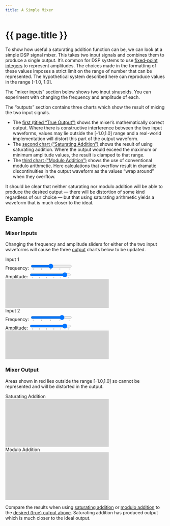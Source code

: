 ```yaml
---
title: A Simple Mixer
---
```


# {{ page.title }}

<link href="mixer.css" rel="stylesheet">

To show how useful a saturating addition function can be, we can look
at a simple DSP signal mixer. This takes two input signals and combines 
them to produce a single output. It’s common for DSP systems to use
[fixed-point integers](https://en.wikipedia.org/wiki/Fixed-point_arithmetic)
to represent amplitudes. The choices made in the formatting of these values
imposes a strict limit on the range of number that can be represented. The
hypothetical system described here can reproduce values in the range
[-1.0, 1.0].

The “mixer inputs” section below shows two input sinusoids. You can experiment
with changing the frequency and amplitude of each.

The “outputs” section contains three charts which show the result of mixing the
two input signals.

- The [first (titled “True Output”)](#graphSum) shows the mixer’s mathematically
  correct output. Where there is constructive interference between the two input
  waveforms, values may lie outside the [-1.0,1.0] range and a real-world
  implementation will distort this part of the output waveform.
- The [second chart (“Saturating Addition”)](#graphSatSum) shows the result of
  using saturating addition. Where the output would exceed the maximum or
  minimum amplitude values, the result is clamped to that range.
- The [third chart (“Modulo Addition”)](#graphModSum) shows the use of
  conventional modulo arithmetic. Here calculations that overflow result in
  dramatic discontinuities in the output waveform as the values “wrap around”
  when they overflow.

It should be clear that neither saturating nor modulo addition will be able to
produce the desired output — there will be distortion of some kind regardless
of our choice — but that using saturating arithmetic yields a waveform that is
much closer to the ideal.

## Example

### Mixer Inputs

Changing the frequency and amplitude sliders for either of the two input
waveforms will cause the three [output](#mixer-output) charts below to be updated.

<div class="run">
  <div>
    <div>Input 1</div>
    <div class="keep-together">
      <label for="frequency1" class="small-text">Frequency:</label>
      <input type="range" class="small-text" list="ticksfrequency1" min="0.1" max="4.0" value="2.0" step="0.05" id="frequency1">
      <datalist id="ticksfrequency1">
        <option value="0.1"></option>
        <option value="1"></option>
        <option value="2"></option>
        <option value="3"></option>
        <option value="4"></option>
      </datalist>
      <div id="freqvalue1" class="num small-text"></div>
    </div>
    <div class="keep-together">
      <label for="amplitude1" class="small-text">Amplitude:</label>
      <input type="range" class="small-text" list="ticksamplitude1" min="0.0" max="1.0" value="0.9" step="0.01" id="amplitude1">
      <datalist id="ticksamplitude1">
        <option value="0"></option>
        <option value="0.2"></option>
        <option value="0.4"></option>
        <option value="0.6"></option>
        <option value="0.8"></option>
        <option value="1.0"></option>
      </datalist>
      <div id="ampvalue1" class="num small-text"></div>
    </div>
    <div id="graph1">
      <svg width="325" height="90" viewBox="0 0 325 90">
        <rect width="100%" height="100%" fill="lightgray"></rect>
      </svg>
    </div>
  </div>

  <div>
    <div>Input 2</div>
    <div class="keep-together">
      <label for="frequency2" class="small-text">Frequency:</label>
      <input type="range" class="small-text" list="ticksfrequency2" min="0.1" max="4.0" value="3.2" step="0.05" id="frequency2">
      <datalist id="ticksfrequency2">
        <option value="0.1"></option>
        <option value="1.0"></option>
        <option value="2.0"></option>
        <option value="3.0"></option>
        <option value="4.0"></option>
      </datalist>
      <div id="freqvalue2" class="num small-text"></div>
    </div>
    <div class="keep-together">
      <label for="amplitude2" class="small-text">Amplitude:</label>
      <input type="range" class="small-text" list="ticksamplitude2" min="0.0" max="1.0" value="0.9" step="0.01" id="amplitude2">
      <datalist id="ticksamplitude2">
        <option value="0"></option>
        <option value="0.2"></option>
        <option value="0.4"></option>
        <option value="0.6"></option>
        <option value="0.8"></option>
        <option value="1.0"></option>
      </datalist>
      <div id="ampvalue2" class="num small-text"></div>
    </div>
    <div id="graph2">
      <svg width="325" height="90" viewBox="0 0 325 90">
        <rect width="100%" height="100%" fill="lightgray"></rect>
      </svg>
    </div>
  </div>
</div>

### Mixer Output

<div id="graphSum"></div>

Areas shown in red lies outside the range [-1.0,1.0] so cannot be represented
and will be distorted in the output.

<div class="run">
  <div>
    <div>Saturating Addition</div>
    <div id="graphSatSum">
      <svg width="325" height="150" viewBox="0 0 325 150">
        <rect width="100%" height="100%" fill="lightgray"></rect>
      </svg>
    </div>
  </div>
  <div>
    <div>Modulo Addition</div>
    <div id="graphModSum">
      <svg width="325" height="150" viewBox="0 0 325 150">
        <rect width="100%" height="100%" fill="lightgray"></rect>
      </svg>
    </div>
  </div>
</div>

Compare the results when using [saturating addition](#graphSatSum) or
[modulo addition](#graphModSum) to the
[desired (true) output above](#graphSum). Saturating addition has produced
output which is much closer to the ideal output.

<script type="module">
  import { mixerPage } from './mixer.js'
  document.addEventListener('DOMContentLoaded', mixerPage)
</script>
